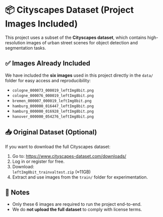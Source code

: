 # 📦 Cityscapes Dataset (Project Images Included)

This project uses a subset of the **Cityscapes dataset**, which contains high-resolution images of urban street scenes for object detection and segmentation tasks.

## ✅ Images Already Included

We have included the **six images** used in this project directly in the `data/` folder for easy access and reproducibility:

- `cologne_000073_000019_leftImg8bit.png`
- `cologne_000076_000019_leftImg8bit.png`
- `bremen_000007_000019_leftImg8bit.png`
- `hamburg_000000_016447_leftImg8bit.png`
- `hamburg_000000_016928_leftImg8bit.png`
- `hanover_000000_054276_leftImg8bit.png`

## 📥 Original Dataset (Optional)

If you want to download the full Cityscapes dataset:

1. Go to: https://www.cityscapes-dataset.com/downloads/
2. Log in or register for free.
3. Download:  
   `leftImg8bit_trainvaltest.zip` (≈11GB)
4. Extract and use images from the `train/` folder for experimentation.

## 📎 Notes

- Only these 6 images are required to run the project end-to-end.
- We do **not upload the full dataset** to comply with license terms.

